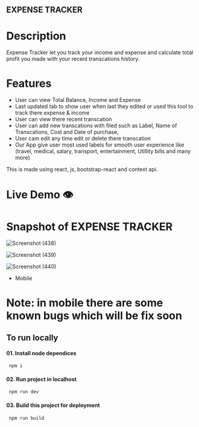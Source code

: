 ## EXPENSE TRACKER

# Description

Expense Tracker let you track your income and expense and calculate total profit you made with your recent transcations history.

# Features

- User can view Total Balance, Income and Expense
- Last updated tab to show user when last they edited or used this tool to track there expense & income
- User can view there recent transcation
- User can add new transcations with filed such as Label, Name of Transcations, Cost and Date of purchase,
- User cam edit any time edit or delete there transcation
- Our App give user most used labels for smooth user experience like (travel, medical, salary, transport, entertainment, Utillity bills and many more)

This is made using react, js, bootstrap-react and context api.

# Live Demo 👁️

# Snapshot of EXPENSE TRACKER

![Screenshot (438)](https://github.com/RahulPorel/Expense-Tracker/assets/98636266/908906d8-b081-4520-a6f5-e6f53bdb34e1)

![Screenshot (439)](https://github.com/RahulPorel/Expense-Tracker/assets/98636266/d05e2a44-d033-4f97-9064-ddb8caf13504)

![Screenshot (440)](https://github.com/RahulPorel/Expense-Tracker/assets/98636266/f36a90d2-9498-48c8-af32-c7c68f4d372c)

- Mobile

# Note: in mobile there are some known bugs which will be fix soon

## To run locally

#### 01. Install node dependices

```npm
 npm i
```

#### 02. Run project in localhost

```npm
 npm run dev
```

#### 03. Build this project for deployment

```npm
 npm run build
```
